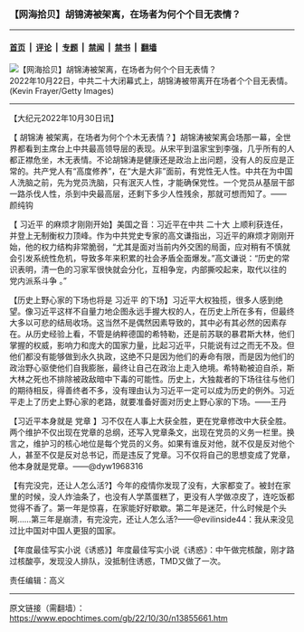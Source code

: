 ### 【网海拾贝】胡锦涛被架离，在场者为何个个目无表情？

---

#### [首页](../../../..?n13855661) &nbsp;|&nbsp; [评论](../../../../../epoch-comment?n13855661) &nbsp;|&nbsp; [专题](../../../../../epoch-special?n13855661) &nbsp;|&nbsp; [禁闻](../../../../../epoch-news?n13855661) &nbsp;|&nbsp; [禁书](../../../../../books?n13855661) &nbsp;|&nbsp; [翻墙](https://github.com/gfw-breaker/nogfw/blob/master/README.md?n13855661)


<div><img alt="【网海拾贝】胡锦涛被架离，在场者为何个个目无表情？" class="attachment-djy_600_400 size-djy_600_400 wp-post-image" src="https://i.epochtimes.com/assets/uploads/2022/10/id13855685-GettyImages-1435517895-.jpeg"/>
<div class="caption">
 2022年10月22日，中共二十大闭幕式上，胡锦涛被带离开在场者个个目无表情。(Kevin Frayer/Getty Images)
</div></div><hr/><div class="post_content" id="artbody" itemprop="articleBody">
 <!-- article content begin -->
 <p>
  【大纪元2022年10月30日讯】
 </p>
 <p>
  【
  <ok href="https://www.epochtimes.com/gb/tag/%E8%83%A1%E9%94%A6%E6%B6%9B.html">
   胡锦涛
  </ok>
  被架离，在场者为何个个木无表情？】胡锦涛被架离会场那一幕，全世界都看到主席台上中共最高领导层的表现。从宋平到温家宝到李强，几乎所有的人都正襟危坐，木无表情。不论胡锦涛是健康还是政治上出问题，没有人的反应是正常的。共产党人有“高度修养”，在“大是大非”面前，有党性无人性。中共在为中国人洗脑之前，先为党员洗脑，只有泯灭人性，才能确保党性。一个党员从基层干部一路杀伐人性，杀到中央最高层，还剩下多少人性残余，那就可想而知了。——  颜纯钩
 </p>
 <p>
  【
  <ok href="https://www.epochtimes.com/gb/tag/%E4%B9%A0%E8%BF%91%E5%B9%B3.html">
   习近平
  </ok>
  的麻烦才刚刚开始】美国之音：习近平在中共
  <ok href="https://www.epochtimes.com/gb/tag/%E4%BA%8C%E5%8D%81%E5%A4%A7.html">
   二十大
  </ok>
  上顺利获连任，并登上无制衡权力顶峰。作为中共党史专家的高文谦指出，习近平的麻烦才刚刚开始，他的权力结构非常脆弱，“尤其是面对当前内外交困的局面，应对稍有不慎就会引发系统性危机，导致多年来积累的社会矛盾全面爆发。”高文谦说：“历史的常识表明，清一色的习家军很快就会分化，互相争宠，内部撕咬起来，取代以往的
  <ok href="https://www.epochtimes.com/gb/tag/%E5%85%9A%E5%86%85%E6%B4%BE%E7%B3%BB%E6%96%97%E4%BA%89.html">
   党内派系斗争
  </ok>
  。”
 </p>
 <p>
  【历史上野心家的下场也将是
  <ok href="https://www.epochtimes.com/gb/tag/%E4%B9%A0%E8%BF%91%E5%B9%B3.html">
   习近平
  </ok>
  的下场】习近平大权独揽，很多人感到绝望。像习近平这样不自量力地企图永远手握大权的人，在历史上所在多有，但最终大多以可悲的结局收场。这当然不是偶然因素导致的，其中必有其必然的因素存在。从历史经验上看，不管是纳粹德国的希特勒，还是前苏联的暴君斯大林，他们掌握的权威，影响力和庞大的国家力量，比起习近平，只能说有过之而无不及。但他们都没有能够做到永久执政，这绝不只是因为他们的寿命有限，而是因为他们的政治野心驱使他们自我膨胀，最终让自己在政治上走入绝境。希特勒被迫自杀，斯大林之死也不排除被政敌暗中下毒的可能性。历史上，大独裁者的下场往往与他们的期待相反，得善终者不多，没有理由认为习近平一定可以成为历史的例外。习近平走上了历史上野心家的老路，就要准备好面对历史上野心家的下场。——王丹
 </p>
 <p>
  【习近平本身就是
  <ok href="https://www.epochtimes.com/gb/tag/%E5%85%9A%E7%AB%A0.html">
   党章
  </ok>
  】习不仅在人事上大获全胜，更在党章修改中大获全胜。两个维护不仅出现在党章的总纲，还写入党章条文，出现在党员的义务一栏里。换言之，维护习的核心地位是每个党员的义务。如果有谁反对他，就不仅是反对他个人，甚至不仅是反对总书记，而是违反了党章。习不仅将自己的思想变成了党章，他本身就是党章。——@dyw1968316
 </p>
 <p>
  【有完没完，还让人怎么活?】今年的疫情你发现了没有，大家都变了。被封在家里的时候，没人炸油条了，也没有人学蒸蛋糕了，更没有人学做凉皮了，连吃饭都觉得不香了。第一年是惊喜，在家能好好歇歇。第二年是迷茫，什么时候是个头啊……第三年是崩溃，有完没完，还让人怎么活?——@evilinside44：我从来没见过比中国对中国人更狠的国家。
 </p>
 <p>
  【年度最佳写实小说《诱惑》】年度最佳写实小说《诱惑》：中午做完核酸，刚才路过核酸亭，发现没人排队，没抵制住诱惑，TMD又做了一次。
 </p>
 <p>
  责任编辑：高义
 </p>
 <!-- article content end -->
 <div id="below_article_ad">
 </div>
</div>


---

原文链接（需翻墙）：https://www.epochtimes.com/gb/22/10/30/n13855661.htm